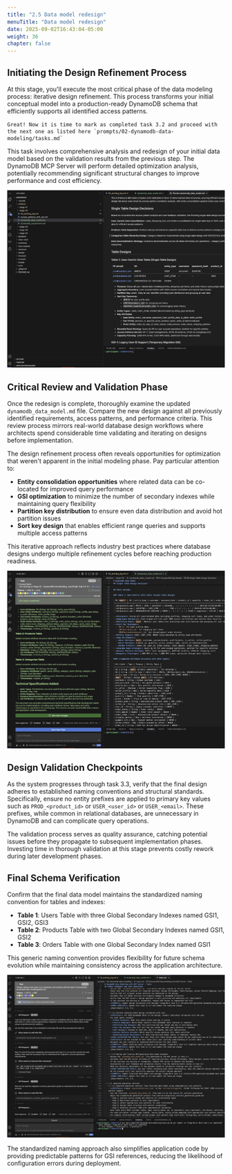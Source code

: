 ```yaml
---
title: "2.5 Data model redesign"
menuTitle: "Data model redesign"
date: 2025-09-02T16:43:04-05:00
weight: 36
chapter: false
---
```


## Initiating the Design Refinement Process

At this stage, you'll execute the most critical phase of the data modeling process: iterative design refinement. This process transforms your initial conceptual model into a production-ready DynamoDB schema that efficiently supports all identified access patterns.

```shell
Great! Now it is time to mark as completed task 3.2 and proceed with the next one as listed here `prompts/02-dynamodb-data-modeling/tasks.md`
```

This task involves comprehensive analysis and redesign of your initial data model based on the validation results from the previous step. The DynamoDB MCP Server will perform detailed optimization analysis, potentially recommending significant structural changes to improve performance and cost efficiency.

![Data model](/static/images/modernizr/2/stage02-20.png)

## Critical Review and Validation Phase

Once the redesign is complete, thoroughly examine the updated `dynamodb_data_model.md` file. Compare the new design against all previously identified requirements, access patterns, and performance criteria. This review process mirrors real-world database design workflows where architects spend considerable time validating and iterating on designs before implementation.

The design refinement process often reveals opportunities for optimization that weren't apparent in the initial modeling phase. Pay particular attention to:

- **Entity consolidation opportunities** where related data can be co-located for improved query performance
- **GSI optimization** to minimize the number of secondary indexes while maintaining query flexibility  
- **Partition key distribution** to ensure even data distribution and avoid hot partition issues
- **Sort key design** that enables efficient range queries and supports multiple access patterns

This iterative approach reflects industry best practices where database designs undergo multiple refinement cycles before reaching production readiness.

![Data model](/static/images/modernizr/2/stage02-21.png)

## Design Validation Checkpoints

As the system progresses through task 3.3, verify that the final design adheres to established naming conventions and structural standards. Specifically, ensure no entity prefixes are applied to primary key values such as `PROD_<product_id>` or `USER_<user_id>` or `USER_<email>`. These prefixes, while common in relational databases, are unnecessary in DynamoDB and can complicate query operations.

The validation process serves as quality assurance, catching potential issues before they propagate to subsequent implementation phases. Investing time in thorough validation at this stage prevents costly rework during later development phases.

## Final Schema Verification

Confirm that the final data model maintains the standardized naming convention for tables and indexes:

- **Table 1**: Users Table with three Global Secondary Indexes named GSI1, GSI2, GSI3
- **Table 2**: Products Table with two Global Secondary Indexes named GSI1, GSI2  
- **Table 3**: Orders Table with one Global Secondary Index named GSI1

This generic naming convention provides flexibility for future schema evolution while maintaining consistency across the application architecture.

![Data model](/static/images/modernizr/2/stage02-22.png)

The standardized naming approach also simplifies application code by providing predictable patterns for GSI references, reducing the likelihood of configuration errors during deployment.
